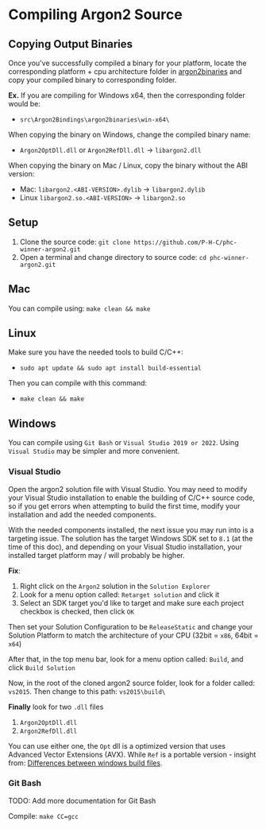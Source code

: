 # Compiling Argon2 Source

## Copying Output Binaries

Once you've successfully compiled a binary for your platform, locate the corresponding platform + cpu architecture
folder in [argon2binaries](../src/Argon2Bindings/argon2binaries) and copy your compiled binary to corresponding folder.

**Ex.** If you are compiling for Windows x64, then the corresponding folder would be:

- `src\Argon2Bindings\argon2binaries\win-x64\`

When copying the binary on Windows, change the compiled binary name:

- `Argon2OptDll.dll` or `Argon2RefDll.dll` &#8594; `libargon2.dll`

When copying the binary on Mac / Linux, copy the binary without the ABI version:

- Mac:  `libargon2.<ABI-VERSION>.dylib` &#8594; `libargon2.dylib`
- Linux `libargon2.so.<ABI-VERSION>`    &#8594; `libargon2.so`

## Setup

1. Clone the source code: `git clone https://github.com/P-H-C/phc-winner-argon2.git`
2. Open a terminal and change directory to source code: `cd phc-winner-argon2.git`

## Mac

You can compile using: `make clean && make`

## Linux

Make sure you have the needed tools to build C/C++:

- `sudo apt update && sudo apt install build-essential`

Then you can compile with this command:

- `make clean && make`

## Windows

You can compile using `Git Bash` or `Visual Studio 2019 or 2022`. Using `Visual Studio` may be simpler and more
convenient.

### Visual Studio

Open the argon2 solution file with Visual Studio. You may need to modify your Visual Studio installation to enable the
building of C/C++ source code, so if you get errors when attempting to build the first time, modify your installation
and add the needed components.

With the needed components installed, the next issue you may run into is a targeting issue. The solution has the target
Windows SDK set to `8.1` (at the time of this doc), and depending on your Visual Studio installation, your installed
target platform may / will probably be higher.

**Fix**:

1. Right click on the `Argon2` solution in the `Solution Explorer`
2. Look for a menu option called: `Retarget solution` and click it
3. Select an SDK target you'd like to target and make sure each project checkbox is checked, then click `OK`

Then set your Solution Configuration to be `ReleaseStatic` and change your Solution Platform to match the architecture
of your CPU (32bit = `x86`, 64bit = `x64`)

After that, in the top menu bar, look for a menu option called: `Build`, and click `Build Solution`

Now, in the root of the cloned argon2 source folder, look for a folder called: `vs2015`. Then change to this
path: `vs2015\build\`

**Finally** look for two `.dll` files

1. `Argon2OptDll.dll`
2. `Argon2RefDll.dll`

You can use either one, the `Opt` dll is a optimized version that uses Advanced Vector Extensions (AVX). While `Ref` is
a portable version - insight
from: [Differences between windows build files](https://github.com/P-H-C/phc-winner-argon2/issues/258).

### Git Bash

TODO: Add more documentation for Git Bash

Compile: `make CC=gcc`